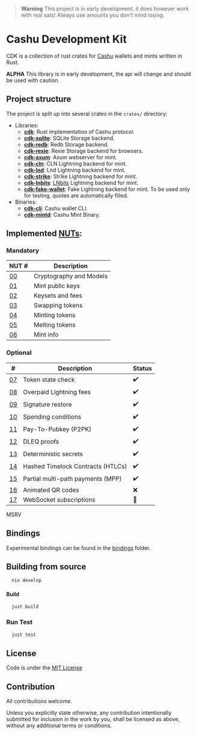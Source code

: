 > **Warning**
> This project is in early development, it does however work with real sats! Always use amounts you don't mind losing.

# Cashu Development Kit

CDK is a collection of rust crates for [Cashu](https://github.com/cashubtc) wallets and mints written in Rust.

**ALPHA** This library is in early development, the api will change and should be used with caution.

## Project structure

The project is split up into several crates in the `crates/` directory:

- Libraries:
  - [**cdk**](./crates/cdk/): Rust implementation of Cashu protocol.
  - [**cdk-sqlite**](./crates/cdk-sqlite/): SQLite Storage backend.
  - [**cdk-redb**](./crates/cdk-redb/): Redb Storage backend.
  - [**cdk-rexie**](./crates/cdk-rexie/): Rexie Storage backend for browsers.
  - [**cdk-axum**](./crates/cdk-axum/): Axum webserver for mint.
  - [**cdk-cln**](./crates/cdk-cln/): CLN Lightning backend for mint.
  - [**cdk-lnd**](./crates/cdk-lnd/): Lnd Lightning backend for mint.
  - [**cdk-strike**](./crates/cdk-strike/): Strike Lightning backend for mint.
  - [**cdk-lnbits**](./crates/cdk-lnbits/): [LNbits](https://lnbits.com/) Lightning backend for mint.
  - [**cdk-fake-wallet**](./crates/cdk-fake-wallet/): Fake Lightning backend for mint. To be used only for testing, quotes are automatically filled.
- Binaries:
  - [**cdk-cli**](./crates/cdk-cli/): Cashu wallet CLI.
  - [**cdk-mintd**](./crates/cdk-mintd/): Cashu Mint Binary.

## Implemented [NUTs](https://github.com/cashubtc/nuts/):

### Mandatory

| NUT #    | Description             |
| -------- | ----------------------- |
| [00][00] | Cryptography and Models |
| [01][01] | Mint public keys        |
| [02][02] | Keysets and fees        |
| [03][03] | Swapping tokens         |
| [04][04] | Minting tokens          |
| [05][05] | Melting tokens          |
| [06][06] | Mint info               |

### Optional

| #        | Description                       | Status             |
| -------- | --------------------------------- | ------------------ |
| [07][07] | Token state check                 | :heavy_check_mark: |
| [08][08] | Overpaid Lightning fees           | :heavy_check_mark: |
| [09][09] | Signature restore                 | :heavy_check_mark: |
| [10][10] | Spending conditions               | :heavy_check_mark: |
| [11][11] | Pay-To-Pubkey (P2PK)              | :heavy_check_mark: |
| [12][12] | DLEQ proofs                       | :heavy_check_mark: |
| [13][13] | Deterministic secrets             | :heavy_check_mark: |
| [14][14] | Hashed Timelock Contracts (HTLCs) | :heavy_check_mark: |
| [15][15] | Partial multi-path payments (MPP) | :heavy_check_mark: |
| [16][16] | Animated QR codes                 | :x:                |
| [17][17] | WebSocket subscriptions           | :construction:     |

MSRV

## Bindings

Experimental bindings can be found in the [bindings](./bindings/) folder.

## Building from source

```sh
  nix develop
```

#### Build

```sh
  just build
```

### Run Test

```sh
  just test
```

## License

Code is under the [MIT License](LICENSE)

## Contribution

All contributions welcome.

Unless you explicitly state otherwise, any contribution intentionally submitted for inclusion in the work by you, shall be licensed as above, without any additional terms or conditions.

[00]: https://github.com/cashubtc/nuts/blob/main/00.md
[01]: https://github.com/cashubtc/nuts/blob/main/01.md
[02]: https://github.com/cashubtc/nuts/blob/main/02.md
[03]: https://github.com/cashubtc/nuts/blob/main/03.md
[04]: https://github.com/cashubtc/nuts/blob/main/04.md
[05]: https://github.com/cashubtc/nuts/blob/main/05.md
[06]: https://github.com/cashubtc/nuts/blob/main/06.md
[07]: https://github.com/cashubtc/nuts/blob/main/07.md
[08]: https://github.com/cashubtc/nuts/blob/main/08.md
[09]: https://github.com/cashubtc/nuts/blob/main/09.md
[10]: https://github.com/cashubtc/nuts/blob/main/10.md
[11]: https://github.com/cashubtc/nuts/blob/main/11.md
[12]: https://github.com/cashubtc/nuts/blob/main/12.md
[13]: https://github.com/cashubtc/nuts/blob/main/13.md
[14]: https://github.com/cashubtc/nuts/blob/main/14.md
[15]: https://github.com/cashubtc/nuts/blob/main/15.md
[16]: https://github.com/cashubtc/nuts/blob/main/16.md
[17]: https://github.com/cashubtc/nuts/blob/main/17.md
